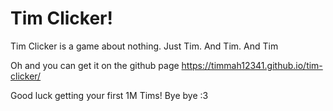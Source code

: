 # Tim Clicker!

Tim Clicker is a game about nothing. Just Tim. And Tim. And Tim

Oh and you can get it on the github page https://timmah12341.github.io/tim-clicker/


Good luck getting your first 1M Tims! 
Bye bye :3
